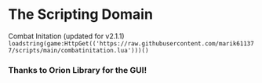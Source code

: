# The Scripting Domain
Combat Initation (updated for v2.1.1)
`loadstring(game:HttpGet(('https://raw.githubusercontent.com/marik611377/scripts/main/combatinitation.lua')))()`
### Thanks to Orion Library for the GUI!
